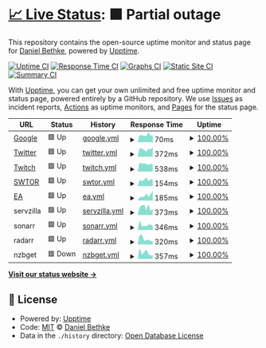 # [📈 Live Status](https://dbethke.github.io/upptime): <!--live status--> **🟧 Partial outage**

This repository contains the open-source uptime monitor and status page for [Daniel Bethke](https://dbethke.github.io/upptime), powered by [Upptime](https://github.com/upptime/upptime).

[![Uptime CI](https://github.com/dbethke/upptime/workflows/Uptime%20CI/badge.svg)](https://github.com/upptime/upptime/actions?query=workflow%3A%22Uptime+CI%22)
[![Response Time CI](https://github.com/dbethke/upptime/workflows/Response%20Time%20CI/badge.svg)](https://github.com/upptime/upptime/actions?query=workflow%3A%22Response+Time+CI%22)
[![Graphs CI](https://github.com/dbethke/upptime/workflows/Graphs%20CI/badge.svg)](https://github.com/upptime/upptime/actions?query=workflow%3A%22Graphs+CI%22)
[![Static Site CI](https://github.com/dbethke/upptime/workflows/Static%20Site%20CI/badge.svg)](https://github.com/upptime/upptime/actions?query=workflow%3A%22Static+Site+CI%22)
[![Summary CI](https://github.com/dbethke/upptime/workflows/Summary%20CI/badge.svg)](https://github.com/upptime/upptime/actions?query=workflow%3A%22Summary+CI%22)

With [Upptime](https://upptime.js.org), you can get your own unlimited and free uptime monitor and status page, powered entirely by a GitHub repository. We use [Issues](https://github.com/dbethke/upptime/issues) as incident reports, [Actions](https://github.com/dbethke/upptime/actions) as uptime monitors, and [Pages](https://dbethke.github.io/upptime) for the status page.

<!--start: status pages-->
<!-- This summary is generated by Upptime (https://github.com/upptime/upptime) -->
<!-- Do not edit this manually, your changes will be overwritten -->
<!-- prettier-ignore -->
| URL | Status | History | Response Time | Uptime |
| --- | ------ | ------- | ------------- | ------ |
| <img alt="" src="https://favicons.githubusercontent.com/www.google.com" height="13"> [Google](https://www.google.com) | 🟩 Up | [google.yml](https://github.com/dbethke/upptime/commits/HEAD/history/google.yml) | <details><summary><img alt="Response time graph" src="./graphs/google/response-time-week.png" height="20"> 70ms</summary><br><a href="https://dbethke.github.io/upptime/history/google"><img alt="Response time 74" src="https://img.shields.io/endpoint?url=https%3A%2F%2Fraw.githubusercontent.com%2Fdbethke%2Fupptime%2FHEAD%2Fapi%2Fgoogle%2Fresponse-time.json"></a><br><a href="https://dbethke.github.io/upptime/history/google"><img alt="24-hour response time 71" src="https://img.shields.io/endpoint?url=https%3A%2F%2Fraw.githubusercontent.com%2Fdbethke%2Fupptime%2FHEAD%2Fapi%2Fgoogle%2Fresponse-time-day.json"></a><br><a href="https://dbethke.github.io/upptime/history/google"><img alt="7-day response time 70" src="https://img.shields.io/endpoint?url=https%3A%2F%2Fraw.githubusercontent.com%2Fdbethke%2Fupptime%2FHEAD%2Fapi%2Fgoogle%2Fresponse-time-week.json"></a><br><a href="https://dbethke.github.io/upptime/history/google"><img alt="30-day response time 71" src="https://img.shields.io/endpoint?url=https%3A%2F%2Fraw.githubusercontent.com%2Fdbethke%2Fupptime%2FHEAD%2Fapi%2Fgoogle%2Fresponse-time-month.json"></a><br><a href="https://dbethke.github.io/upptime/history/google"><img alt="1-year response time 74" src="https://img.shields.io/endpoint?url=https%3A%2F%2Fraw.githubusercontent.com%2Fdbethke%2Fupptime%2FHEAD%2Fapi%2Fgoogle%2Fresponse-time-year.json"></a></details> | <details><summary><a href="https://dbethke.github.io/upptime/history/google">100.00%</a></summary><a href="https://dbethke.github.io/upptime/history/google"><img alt="All-time uptime 100.00%" src="https://img.shields.io/endpoint?url=https%3A%2F%2Fraw.githubusercontent.com%2Fdbethke%2Fupptime%2FHEAD%2Fapi%2Fgoogle%2Fuptime.json"></a><br><a href="https://dbethke.github.io/upptime/history/google"><img alt="24-hour uptime 100.00%" src="https://img.shields.io/endpoint?url=https%3A%2F%2Fraw.githubusercontent.com%2Fdbethke%2Fupptime%2FHEAD%2Fapi%2Fgoogle%2Fuptime-day.json"></a><br><a href="https://dbethke.github.io/upptime/history/google"><img alt="7-day uptime 100.00%" src="https://img.shields.io/endpoint?url=https%3A%2F%2Fraw.githubusercontent.com%2Fdbethke%2Fupptime%2FHEAD%2Fapi%2Fgoogle%2Fuptime-week.json"></a><br><a href="https://dbethke.github.io/upptime/history/google"><img alt="30-day uptime 100.00%" src="https://img.shields.io/endpoint?url=https%3A%2F%2Fraw.githubusercontent.com%2Fdbethke%2Fupptime%2FHEAD%2Fapi%2Fgoogle%2Fuptime-month.json"></a><br><a href="https://dbethke.github.io/upptime/history/google"><img alt="1-year uptime 100.00%" src="https://img.shields.io/endpoint?url=https%3A%2F%2Fraw.githubusercontent.com%2Fdbethke%2Fupptime%2FHEAD%2Fapi%2Fgoogle%2Fuptime-year.json"></a></details>
| <img alt="" src="https://favicons.githubusercontent.com/www.twitter.com" height="13"> [Twitter](https://www.twitter.com) | 🟩 Up | [twitter.yml](https://github.com/dbethke/upptime/commits/HEAD/history/twitter.yml) | <details><summary><img alt="Response time graph" src="./graphs/twitter/response-time-week.png" height="20"> 372ms</summary><br><a href="https://dbethke.github.io/upptime/history/twitter"><img alt="Response time 385" src="https://img.shields.io/endpoint?url=https%3A%2F%2Fraw.githubusercontent.com%2Fdbethke%2Fupptime%2FHEAD%2Fapi%2Ftwitter%2Fresponse-time.json"></a><br><a href="https://dbethke.github.io/upptime/history/twitter"><img alt="24-hour response time 481" src="https://img.shields.io/endpoint?url=https%3A%2F%2Fraw.githubusercontent.com%2Fdbethke%2Fupptime%2FHEAD%2Fapi%2Ftwitter%2Fresponse-time-day.json"></a><br><a href="https://dbethke.github.io/upptime/history/twitter"><img alt="7-day response time 372" src="https://img.shields.io/endpoint?url=https%3A%2F%2Fraw.githubusercontent.com%2Fdbethke%2Fupptime%2FHEAD%2Fapi%2Ftwitter%2Fresponse-time-week.json"></a><br><a href="https://dbethke.github.io/upptime/history/twitter"><img alt="30-day response time 369" src="https://img.shields.io/endpoint?url=https%3A%2F%2Fraw.githubusercontent.com%2Fdbethke%2Fupptime%2FHEAD%2Fapi%2Ftwitter%2Fresponse-time-month.json"></a><br><a href="https://dbethke.github.io/upptime/history/twitter"><img alt="1-year response time 385" src="https://img.shields.io/endpoint?url=https%3A%2F%2Fraw.githubusercontent.com%2Fdbethke%2Fupptime%2FHEAD%2Fapi%2Ftwitter%2Fresponse-time-year.json"></a></details> | <details><summary><a href="https://dbethke.github.io/upptime/history/twitter">100.00%</a></summary><a href="https://dbethke.github.io/upptime/history/twitter"><img alt="All-time uptime 99.71%" src="https://img.shields.io/endpoint?url=https%3A%2F%2Fraw.githubusercontent.com%2Fdbethke%2Fupptime%2FHEAD%2Fapi%2Ftwitter%2Fuptime.json"></a><br><a href="https://dbethke.github.io/upptime/history/twitter"><img alt="24-hour uptime 100.00%" src="https://img.shields.io/endpoint?url=https%3A%2F%2Fraw.githubusercontent.com%2Fdbethke%2Fupptime%2FHEAD%2Fapi%2Ftwitter%2Fuptime-day.json"></a><br><a href="https://dbethke.github.io/upptime/history/twitter"><img alt="7-day uptime 100.00%" src="https://img.shields.io/endpoint?url=https%3A%2F%2Fraw.githubusercontent.com%2Fdbethke%2Fupptime%2FHEAD%2Fapi%2Ftwitter%2Fuptime-week.json"></a><br><a href="https://dbethke.github.io/upptime/history/twitter"><img alt="30-day uptime 100.00%" src="https://img.shields.io/endpoint?url=https%3A%2F%2Fraw.githubusercontent.com%2Fdbethke%2Fupptime%2FHEAD%2Fapi%2Ftwitter%2Fuptime-month.json"></a><br><a href="https://dbethke.github.io/upptime/history/twitter"><img alt="1-year uptime 99.71%" src="https://img.shields.io/endpoint?url=https%3A%2F%2Fraw.githubusercontent.com%2Fdbethke%2Fupptime%2FHEAD%2Fapi%2Ftwitter%2Fuptime-year.json"></a></details>
| <img alt="" src="https://favicons.githubusercontent.com/www.twitch.com" height="13"> [Twitch](https://www.twitch.com) | 🟩 Up | [twitch.yml](https://github.com/dbethke/upptime/commits/HEAD/history/twitch.yml) | <details><summary><img alt="Response time graph" src="./graphs/twitch/response-time-week.png" height="20"> 538ms</summary><br><a href="https://dbethke.github.io/upptime/history/twitch"><img alt="Response time 541" src="https://img.shields.io/endpoint?url=https%3A%2F%2Fraw.githubusercontent.com%2Fdbethke%2Fupptime%2FHEAD%2Fapi%2Ftwitch%2Fresponse-time.json"></a><br><a href="https://dbethke.github.io/upptime/history/twitch"><img alt="24-hour response time 507" src="https://img.shields.io/endpoint?url=https%3A%2F%2Fraw.githubusercontent.com%2Fdbethke%2Fupptime%2FHEAD%2Fapi%2Ftwitch%2Fresponse-time-day.json"></a><br><a href="https://dbethke.github.io/upptime/history/twitch"><img alt="7-day response time 538" src="https://img.shields.io/endpoint?url=https%3A%2F%2Fraw.githubusercontent.com%2Fdbethke%2Fupptime%2FHEAD%2Fapi%2Ftwitch%2Fresponse-time-week.json"></a><br><a href="https://dbethke.github.io/upptime/history/twitch"><img alt="30-day response time 538" src="https://img.shields.io/endpoint?url=https%3A%2F%2Fraw.githubusercontent.com%2Fdbethke%2Fupptime%2FHEAD%2Fapi%2Ftwitch%2Fresponse-time-month.json"></a><br><a href="https://dbethke.github.io/upptime/history/twitch"><img alt="1-year response time 541" src="https://img.shields.io/endpoint?url=https%3A%2F%2Fraw.githubusercontent.com%2Fdbethke%2Fupptime%2FHEAD%2Fapi%2Ftwitch%2Fresponse-time-year.json"></a></details> | <details><summary><a href="https://dbethke.github.io/upptime/history/twitch">100.00%</a></summary><a href="https://dbethke.github.io/upptime/history/twitch"><img alt="All-time uptime 100.00%" src="https://img.shields.io/endpoint?url=https%3A%2F%2Fraw.githubusercontent.com%2Fdbethke%2Fupptime%2FHEAD%2Fapi%2Ftwitch%2Fuptime.json"></a><br><a href="https://dbethke.github.io/upptime/history/twitch"><img alt="24-hour uptime 100.00%" src="https://img.shields.io/endpoint?url=https%3A%2F%2Fraw.githubusercontent.com%2Fdbethke%2Fupptime%2FHEAD%2Fapi%2Ftwitch%2Fuptime-day.json"></a><br><a href="https://dbethke.github.io/upptime/history/twitch"><img alt="7-day uptime 100.00%" src="https://img.shields.io/endpoint?url=https%3A%2F%2Fraw.githubusercontent.com%2Fdbethke%2Fupptime%2FHEAD%2Fapi%2Ftwitch%2Fuptime-week.json"></a><br><a href="https://dbethke.github.io/upptime/history/twitch"><img alt="30-day uptime 100.00%" src="https://img.shields.io/endpoint?url=https%3A%2F%2Fraw.githubusercontent.com%2Fdbethke%2Fupptime%2FHEAD%2Fapi%2Ftwitch%2Fuptime-month.json"></a><br><a href="https://dbethke.github.io/upptime/history/twitch"><img alt="1-year uptime 100.00%" src="https://img.shields.io/endpoint?url=https%3A%2F%2Fraw.githubusercontent.com%2Fdbethke%2Fupptime%2FHEAD%2Fapi%2Ftwitch%2Fuptime-year.json"></a></details>
| <img alt="" src="https://favicons.githubusercontent.com/www.swtor.com" height="13"> [SWTOR](https://www.swtor.com) | 🟩 Up | [swtor.yml](https://github.com/dbethke/upptime/commits/HEAD/history/swtor.yml) | <details><summary><img alt="Response time graph" src="./graphs/swtor/response-time-week.png" height="20"> 154ms</summary><br><a href="https://dbethke.github.io/upptime/history/swtor"><img alt="Response time 189" src="https://img.shields.io/endpoint?url=https%3A%2F%2Fraw.githubusercontent.com%2Fdbethke%2Fupptime%2FHEAD%2Fapi%2Fswtor%2Fresponse-time.json"></a><br><a href="https://dbethke.github.io/upptime/history/swtor"><img alt="24-hour response time 157" src="https://img.shields.io/endpoint?url=https%3A%2F%2Fraw.githubusercontent.com%2Fdbethke%2Fupptime%2FHEAD%2Fapi%2Fswtor%2Fresponse-time-day.json"></a><br><a href="https://dbethke.github.io/upptime/history/swtor"><img alt="7-day response time 154" src="https://img.shields.io/endpoint?url=https%3A%2F%2Fraw.githubusercontent.com%2Fdbethke%2Fupptime%2FHEAD%2Fapi%2Fswtor%2Fresponse-time-week.json"></a><br><a href="https://dbethke.github.io/upptime/history/swtor"><img alt="30-day response time 152" src="https://img.shields.io/endpoint?url=https%3A%2F%2Fraw.githubusercontent.com%2Fdbethke%2Fupptime%2FHEAD%2Fapi%2Fswtor%2Fresponse-time-month.json"></a><br><a href="https://dbethke.github.io/upptime/history/swtor"><img alt="1-year response time 189" src="https://img.shields.io/endpoint?url=https%3A%2F%2Fraw.githubusercontent.com%2Fdbethke%2Fupptime%2FHEAD%2Fapi%2Fswtor%2Fresponse-time-year.json"></a></details> | <details><summary><a href="https://dbethke.github.io/upptime/history/swtor">100.00%</a></summary><a href="https://dbethke.github.io/upptime/history/swtor"><img alt="All-time uptime 100.00%" src="https://img.shields.io/endpoint?url=https%3A%2F%2Fraw.githubusercontent.com%2Fdbethke%2Fupptime%2FHEAD%2Fapi%2Fswtor%2Fuptime.json"></a><br><a href="https://dbethke.github.io/upptime/history/swtor"><img alt="24-hour uptime 100.00%" src="https://img.shields.io/endpoint?url=https%3A%2F%2Fraw.githubusercontent.com%2Fdbethke%2Fupptime%2FHEAD%2Fapi%2Fswtor%2Fuptime-day.json"></a><br><a href="https://dbethke.github.io/upptime/history/swtor"><img alt="7-day uptime 100.00%" src="https://img.shields.io/endpoint?url=https%3A%2F%2Fraw.githubusercontent.com%2Fdbethke%2Fupptime%2FHEAD%2Fapi%2Fswtor%2Fuptime-week.json"></a><br><a href="https://dbethke.github.io/upptime/history/swtor"><img alt="30-day uptime 100.00%" src="https://img.shields.io/endpoint?url=https%3A%2F%2Fraw.githubusercontent.com%2Fdbethke%2Fupptime%2FHEAD%2Fapi%2Fswtor%2Fuptime-month.json"></a><br><a href="https://dbethke.github.io/upptime/history/swtor"><img alt="1-year uptime 100.00%" src="https://img.shields.io/endpoint?url=https%3A%2F%2Fraw.githubusercontent.com%2Fdbethke%2Fupptime%2FHEAD%2Fapi%2Fswtor%2Fuptime-year.json"></a></details>
| <img alt="" src="https://favicons.githubusercontent.com/www.ea.com" height="13"> [EA](https://www.ea.com) | 🟩 Up | [ea.yml](https://github.com/dbethke/upptime/commits/HEAD/history/ea.yml) | <details><summary><img alt="Response time graph" src="./graphs/ea/response-time-week.png" height="20"> 185ms</summary><br><a href="https://dbethke.github.io/upptime/history/ea"><img alt="Response time 216" src="https://img.shields.io/endpoint?url=https%3A%2F%2Fraw.githubusercontent.com%2Fdbethke%2Fupptime%2FHEAD%2Fapi%2Fea%2Fresponse-time.json"></a><br><a href="https://dbethke.github.io/upptime/history/ea"><img alt="24-hour response time 345" src="https://img.shields.io/endpoint?url=https%3A%2F%2Fraw.githubusercontent.com%2Fdbethke%2Fupptime%2FHEAD%2Fapi%2Fea%2Fresponse-time-day.json"></a><br><a href="https://dbethke.github.io/upptime/history/ea"><img alt="7-day response time 185" src="https://img.shields.io/endpoint?url=https%3A%2F%2Fraw.githubusercontent.com%2Fdbethke%2Fupptime%2FHEAD%2Fapi%2Fea%2Fresponse-time-week.json"></a><br><a href="https://dbethke.github.io/upptime/history/ea"><img alt="30-day response time 191" src="https://img.shields.io/endpoint?url=https%3A%2F%2Fraw.githubusercontent.com%2Fdbethke%2Fupptime%2FHEAD%2Fapi%2Fea%2Fresponse-time-month.json"></a><br><a href="https://dbethke.github.io/upptime/history/ea"><img alt="1-year response time 216" src="https://img.shields.io/endpoint?url=https%3A%2F%2Fraw.githubusercontent.com%2Fdbethke%2Fupptime%2FHEAD%2Fapi%2Fea%2Fresponse-time-year.json"></a></details> | <details><summary><a href="https://dbethke.github.io/upptime/history/ea">100.00%</a></summary><a href="https://dbethke.github.io/upptime/history/ea"><img alt="All-time uptime 100.00%" src="https://img.shields.io/endpoint?url=https%3A%2F%2Fraw.githubusercontent.com%2Fdbethke%2Fupptime%2FHEAD%2Fapi%2Fea%2Fuptime.json"></a><br><a href="https://dbethke.github.io/upptime/history/ea"><img alt="24-hour uptime 100.00%" src="https://img.shields.io/endpoint?url=https%3A%2F%2Fraw.githubusercontent.com%2Fdbethke%2Fupptime%2FHEAD%2Fapi%2Fea%2Fuptime-day.json"></a><br><a href="https://dbethke.github.io/upptime/history/ea"><img alt="7-day uptime 100.00%" src="https://img.shields.io/endpoint?url=https%3A%2F%2Fraw.githubusercontent.com%2Fdbethke%2Fupptime%2FHEAD%2Fapi%2Fea%2Fuptime-week.json"></a><br><a href="https://dbethke.github.io/upptime/history/ea"><img alt="30-day uptime 100.00%" src="https://img.shields.io/endpoint?url=https%3A%2F%2Fraw.githubusercontent.com%2Fdbethke%2Fupptime%2FHEAD%2Fapi%2Fea%2Fuptime-month.json"></a><br><a href="https://dbethke.github.io/upptime/history/ea"><img alt="1-year uptime 100.00%" src="https://img.shields.io/endpoint?url=https%3A%2F%2Fraw.githubusercontent.com%2Fdbethke%2Fupptime%2FHEAD%2Fapi%2Fea%2Fuptime-year.json"></a></details>
| <img alt="" src="https://favicons.githubusercontent.com/null" height="13"> servzilla | 🟩 Up | [servzilla.yml](https://github.com/dbethke/upptime/commits/HEAD/history/servzilla.yml) | <details><summary><img alt="Response time graph" src="./graphs/servzilla/response-time-week.png" height="20"> 373ms</summary><br><a href="https://dbethke.github.io/upptime/history/servzilla"><img alt="Response time 384" src="https://img.shields.io/endpoint?url=https%3A%2F%2Fraw.githubusercontent.com%2Fdbethke%2Fupptime%2FHEAD%2Fapi%2Fservzilla%2Fresponse-time.json"></a><br><a href="https://dbethke.github.io/upptime/history/servzilla"><img alt="24-hour response time 295" src="https://img.shields.io/endpoint?url=https%3A%2F%2Fraw.githubusercontent.com%2Fdbethke%2Fupptime%2FHEAD%2Fapi%2Fservzilla%2Fresponse-time-day.json"></a><br><a href="https://dbethke.github.io/upptime/history/servzilla"><img alt="7-day response time 373" src="https://img.shields.io/endpoint?url=https%3A%2F%2Fraw.githubusercontent.com%2Fdbethke%2Fupptime%2FHEAD%2Fapi%2Fservzilla%2Fresponse-time-week.json"></a><br><a href="https://dbethke.github.io/upptime/history/servzilla"><img alt="30-day response time 353" src="https://img.shields.io/endpoint?url=https%3A%2F%2Fraw.githubusercontent.com%2Fdbethke%2Fupptime%2FHEAD%2Fapi%2Fservzilla%2Fresponse-time-month.json"></a><br><a href="https://dbethke.github.io/upptime/history/servzilla"><img alt="1-year response time 384" src="https://img.shields.io/endpoint?url=https%3A%2F%2Fraw.githubusercontent.com%2Fdbethke%2Fupptime%2FHEAD%2Fapi%2Fservzilla%2Fresponse-time-year.json"></a></details> | <details><summary><a href="https://dbethke.github.io/upptime/history/servzilla">100.00%</a></summary><a href="https://dbethke.github.io/upptime/history/servzilla"><img alt="All-time uptime 91.54%" src="https://img.shields.io/endpoint?url=https%3A%2F%2Fraw.githubusercontent.com%2Fdbethke%2Fupptime%2FHEAD%2Fapi%2Fservzilla%2Fuptime.json"></a><br><a href="https://dbethke.github.io/upptime/history/servzilla"><img alt="24-hour uptime 100.00%" src="https://img.shields.io/endpoint?url=https%3A%2F%2Fraw.githubusercontent.com%2Fdbethke%2Fupptime%2FHEAD%2Fapi%2Fservzilla%2Fuptime-day.json"></a><br><a href="https://dbethke.github.io/upptime/history/servzilla"><img alt="7-day uptime 100.00%" src="https://img.shields.io/endpoint?url=https%3A%2F%2Fraw.githubusercontent.com%2Fdbethke%2Fupptime%2FHEAD%2Fapi%2Fservzilla%2Fuptime-week.json"></a><br><a href="https://dbethke.github.io/upptime/history/servzilla"><img alt="30-day uptime 91.35%" src="https://img.shields.io/endpoint?url=https%3A%2F%2Fraw.githubusercontent.com%2Fdbethke%2Fupptime%2FHEAD%2Fapi%2Fservzilla%2Fuptime-month.json"></a><br><a href="https://dbethke.github.io/upptime/history/servzilla"><img alt="1-year uptime 91.54%" src="https://img.shields.io/endpoint?url=https%3A%2F%2Fraw.githubusercontent.com%2Fdbethke%2Fupptime%2FHEAD%2Fapi%2Fservzilla%2Fuptime-year.json"></a></details>
| <img alt="" src="https://favicons.githubusercontent.com/null" height="13"> sonarr | 🟩 Up | [sonarr.yml](https://github.com/dbethke/upptime/commits/HEAD/history/sonarr.yml) | <details><summary><img alt="Response time graph" src="./graphs/sonarr/response-time-week.png" height="20"> 346ms</summary><br><a href="https://dbethke.github.io/upptime/history/sonarr"><img alt="Response time 491" src="https://img.shields.io/endpoint?url=https%3A%2F%2Fraw.githubusercontent.com%2Fdbethke%2Fupptime%2FHEAD%2Fapi%2Fsonarr%2Fresponse-time.json"></a><br><a href="https://dbethke.github.io/upptime/history/sonarr"><img alt="24-hour response time 284" src="https://img.shields.io/endpoint?url=https%3A%2F%2Fraw.githubusercontent.com%2Fdbethke%2Fupptime%2FHEAD%2Fapi%2Fsonarr%2Fresponse-time-day.json"></a><br><a href="https://dbethke.github.io/upptime/history/sonarr"><img alt="7-day response time 346" src="https://img.shields.io/endpoint?url=https%3A%2F%2Fraw.githubusercontent.com%2Fdbethke%2Fupptime%2FHEAD%2Fapi%2Fsonarr%2Fresponse-time-week.json"></a><br><a href="https://dbethke.github.io/upptime/history/sonarr"><img alt="30-day response time 419" src="https://img.shields.io/endpoint?url=https%3A%2F%2Fraw.githubusercontent.com%2Fdbethke%2Fupptime%2FHEAD%2Fapi%2Fsonarr%2Fresponse-time-month.json"></a><br><a href="https://dbethke.github.io/upptime/history/sonarr"><img alt="1-year response time 491" src="https://img.shields.io/endpoint?url=https%3A%2F%2Fraw.githubusercontent.com%2Fdbethke%2Fupptime%2FHEAD%2Fapi%2Fsonarr%2Fresponse-time-year.json"></a></details> | <details><summary><a href="https://dbethke.github.io/upptime/history/sonarr">100.00%</a></summary><a href="https://dbethke.github.io/upptime/history/sonarr"><img alt="All-time uptime 91.53%" src="https://img.shields.io/endpoint?url=https%3A%2F%2Fraw.githubusercontent.com%2Fdbethke%2Fupptime%2FHEAD%2Fapi%2Fsonarr%2Fuptime.json"></a><br><a href="https://dbethke.github.io/upptime/history/sonarr"><img alt="24-hour uptime 100.00%" src="https://img.shields.io/endpoint?url=https%3A%2F%2Fraw.githubusercontent.com%2Fdbethke%2Fupptime%2FHEAD%2Fapi%2Fsonarr%2Fuptime-day.json"></a><br><a href="https://dbethke.github.io/upptime/history/sonarr"><img alt="7-day uptime 100.00%" src="https://img.shields.io/endpoint?url=https%3A%2F%2Fraw.githubusercontent.com%2Fdbethke%2Fupptime%2FHEAD%2Fapi%2Fsonarr%2Fuptime-week.json"></a><br><a href="https://dbethke.github.io/upptime/history/sonarr"><img alt="30-day uptime 91.33%" src="https://img.shields.io/endpoint?url=https%3A%2F%2Fraw.githubusercontent.com%2Fdbethke%2Fupptime%2FHEAD%2Fapi%2Fsonarr%2Fuptime-month.json"></a><br><a href="https://dbethke.github.io/upptime/history/sonarr"><img alt="1-year uptime 91.53%" src="https://img.shields.io/endpoint?url=https%3A%2F%2Fraw.githubusercontent.com%2Fdbethke%2Fupptime%2FHEAD%2Fapi%2Fsonarr%2Fuptime-year.json"></a></details>
| <img alt="" src="https://favicons.githubusercontent.com/null" height="13"> radarr | 🟩 Up | [radarr.yml](https://github.com/dbethke/upptime/commits/HEAD/history/radarr.yml) | <details><summary><img alt="Response time graph" src="./graphs/radarr/response-time-week.png" height="20"> 320ms</summary><br><a href="https://dbethke.github.io/upptime/history/radarr"><img alt="Response time 496" src="https://img.shields.io/endpoint?url=https%3A%2F%2Fraw.githubusercontent.com%2Fdbethke%2Fupptime%2FHEAD%2Fapi%2Fradarr%2Fresponse-time.json"></a><br><a href="https://dbethke.github.io/upptime/history/radarr"><img alt="24-hour response time 193" src="https://img.shields.io/endpoint?url=https%3A%2F%2Fraw.githubusercontent.com%2Fdbethke%2Fupptime%2FHEAD%2Fapi%2Fradarr%2Fresponse-time-day.json"></a><br><a href="https://dbethke.github.io/upptime/history/radarr"><img alt="7-day response time 320" src="https://img.shields.io/endpoint?url=https%3A%2F%2Fraw.githubusercontent.com%2Fdbethke%2Fupptime%2FHEAD%2Fapi%2Fradarr%2Fresponse-time-week.json"></a><br><a href="https://dbethke.github.io/upptime/history/radarr"><img alt="30-day response time 448" src="https://img.shields.io/endpoint?url=https%3A%2F%2Fraw.githubusercontent.com%2Fdbethke%2Fupptime%2FHEAD%2Fapi%2Fradarr%2Fresponse-time-month.json"></a><br><a href="https://dbethke.github.io/upptime/history/radarr"><img alt="1-year response time 496" src="https://img.shields.io/endpoint?url=https%3A%2F%2Fraw.githubusercontent.com%2Fdbethke%2Fupptime%2FHEAD%2Fapi%2Fradarr%2Fresponse-time-year.json"></a></details> | <details><summary><a href="https://dbethke.github.io/upptime/history/radarr">100.00%</a></summary><a href="https://dbethke.github.io/upptime/history/radarr"><img alt="All-time uptime 91.54%" src="https://img.shields.io/endpoint?url=https%3A%2F%2Fraw.githubusercontent.com%2Fdbethke%2Fupptime%2FHEAD%2Fapi%2Fradarr%2Fuptime.json"></a><br><a href="https://dbethke.github.io/upptime/history/radarr"><img alt="24-hour uptime 100.00%" src="https://img.shields.io/endpoint?url=https%3A%2F%2Fraw.githubusercontent.com%2Fdbethke%2Fupptime%2FHEAD%2Fapi%2Fradarr%2Fuptime-day.json"></a><br><a href="https://dbethke.github.io/upptime/history/radarr"><img alt="7-day uptime 100.00%" src="https://img.shields.io/endpoint?url=https%3A%2F%2Fraw.githubusercontent.com%2Fdbethke%2Fupptime%2FHEAD%2Fapi%2Fradarr%2Fuptime-week.json"></a><br><a href="https://dbethke.github.io/upptime/history/radarr"><img alt="30-day uptime 91.35%" src="https://img.shields.io/endpoint?url=https%3A%2F%2Fraw.githubusercontent.com%2Fdbethke%2Fupptime%2FHEAD%2Fapi%2Fradarr%2Fuptime-month.json"></a><br><a href="https://dbethke.github.io/upptime/history/radarr"><img alt="1-year uptime 91.54%" src="https://img.shields.io/endpoint?url=https%3A%2F%2Fraw.githubusercontent.com%2Fdbethke%2Fupptime%2FHEAD%2Fapi%2Fradarr%2Fuptime-year.json"></a></details>
| <img alt="" src="https://favicons.githubusercontent.com/null" height="13"> nzbget | 🟥 Down | [nzbget.yml](https://github.com/dbethke/upptime/commits/HEAD/history/nzbget.yml) | <details><summary><img alt="Response time graph" src="./graphs/nzbget/response-time-week.png" height="20"> 357ms</summary><br><a href="https://dbethke.github.io/upptime/history/nzbget"><img alt="Response time 419" src="https://img.shields.io/endpoint?url=https%3A%2F%2Fraw.githubusercontent.com%2Fdbethke%2Fupptime%2FHEAD%2Fapi%2Fnzbget%2Fresponse-time.json"></a><br><a href="https://dbethke.github.io/upptime/history/nzbget"><img alt="24-hour response time 223" src="https://img.shields.io/endpoint?url=https%3A%2F%2Fraw.githubusercontent.com%2Fdbethke%2Fupptime%2FHEAD%2Fapi%2Fnzbget%2Fresponse-time-day.json"></a><br><a href="https://dbethke.github.io/upptime/history/nzbget"><img alt="7-day response time 357" src="https://img.shields.io/endpoint?url=https%3A%2F%2Fraw.githubusercontent.com%2Fdbethke%2Fupptime%2FHEAD%2Fapi%2Fnzbget%2Fresponse-time-week.json"></a><br><a href="https://dbethke.github.io/upptime/history/nzbget"><img alt="30-day response time 342" src="https://img.shields.io/endpoint?url=https%3A%2F%2Fraw.githubusercontent.com%2Fdbethke%2Fupptime%2FHEAD%2Fapi%2Fnzbget%2Fresponse-time-month.json"></a><br><a href="https://dbethke.github.io/upptime/history/nzbget"><img alt="1-year response time 419" src="https://img.shields.io/endpoint?url=https%3A%2F%2Fraw.githubusercontent.com%2Fdbethke%2Fupptime%2FHEAD%2Fapi%2Fnzbget%2Fresponse-time-year.json"></a></details> | <details><summary><a href="https://dbethke.github.io/upptime/history/nzbget">100.00%</a></summary><a href="https://dbethke.github.io/upptime/history/nzbget"><img alt="All-time uptime 100.00%" src="https://img.shields.io/endpoint?url=https%3A%2F%2Fraw.githubusercontent.com%2Fdbethke%2Fupptime%2FHEAD%2Fapi%2Fnzbget%2Fuptime.json"></a><br><a href="https://dbethke.github.io/upptime/history/nzbget"><img alt="24-hour uptime 100.00%" src="https://img.shields.io/endpoint?url=https%3A%2F%2Fraw.githubusercontent.com%2Fdbethke%2Fupptime%2FHEAD%2Fapi%2Fnzbget%2Fuptime-day.json"></a><br><a href="https://dbethke.github.io/upptime/history/nzbget"><img alt="7-day uptime 100.00%" src="https://img.shields.io/endpoint?url=https%3A%2F%2Fraw.githubusercontent.com%2Fdbethke%2Fupptime%2FHEAD%2Fapi%2Fnzbget%2Fuptime-week.json"></a><br><a href="https://dbethke.github.io/upptime/history/nzbget"><img alt="30-day uptime 100.00%" src="https://img.shields.io/endpoint?url=https%3A%2F%2Fraw.githubusercontent.com%2Fdbethke%2Fupptime%2FHEAD%2Fapi%2Fnzbget%2Fuptime-month.json"></a><br><a href="https://dbethke.github.io/upptime/history/nzbget"><img alt="1-year uptime 100.00%" src="https://img.shields.io/endpoint?url=https%3A%2F%2Fraw.githubusercontent.com%2Fdbethke%2Fupptime%2FHEAD%2Fapi%2Fnzbget%2Fuptime-year.json"></a></details>

<!--end: status pages-->

[**Visit our status website →**](https://dbethke.github.io/upptime)

## 📄 License

- Powered by: [Upptime](https://github.com/upptime/upptime)
- Code: [MIT](./LICENSE) © [Daniel Bethke](https://dbethke.github.io/upptime)
- Data in the `./history` directory: [Open Database License](https://opendatacommons.org/licenses/odbl/1-0/)

